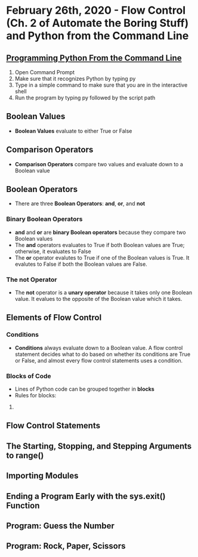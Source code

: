 # February 26th, 2020 - Flow Control (Ch. 2 of Automate the Boring Stuff) and Python from the Command Line

## [Programming Python From the Command Line](https://docs.python.org/3/faq/windows.html)

1. Open Command Prompt
2. Make sure that it recognizes Python by typing py
3. Type in a simple command to make sure that you are in the interactive shell
4. Run the program by typing py followed by the script path

## Boolean Values

- **Boolean Values** evaluate to either True or False

## Comparison Operators 

- **Comparison Operators** compare two values and evaluate down to a Boolean value

## Boolean Operators

- There are three **Boolean Operators**: **and**, **or**, and **not**

### Binary Boolean Operators

- **and** and **or** are **binary Boolean operators** because they compare two Boolean values
- The **and** operators evaluates to True if both Boolean values are True; otherwise, it evaluates to False
- The **or** operator evalutes to True if one of the Boolean values is True. It evalutes to False if both the Boolean values are False. 

### The not Operator

- The **not** operator is a **unary operator** because it takes only one Boolean value. It evalues to the opposite of the Boolean value which it takes. 

## Elements of Flow Control

### Conditions

- **Conditions** always evaluate down to a Boolean value. A flow control statement decides what to do based on whether its conditions are True or False, and almost every flow control statements uses a condition. 

### Blocks of Code

- Lines of Python code can be grouped together in **blocks**
- Rules for blocks:
1. 

## Flow Control Statements 

## The Starting, Stopping, and Stepping Arguments to range()

## Importing Modules

## Ending a Program Early with the sys.exit() Function

## Program: Guess the Number

## Program: Rock, Paper, Scissors 
